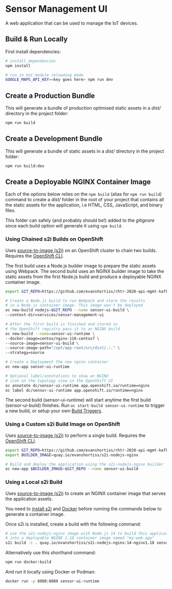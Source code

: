 # Sensor Management UI

A web application that can be used to manage the IoT devices.

## Build & Run Locally

First install dependencies:

```bash
# install dependencies
npm install

# run in hot module reloading mode
GOOGLE_MAPS_API_KEY=<key goes here> npm run dev
```

## Create a Production Bundle

This will generate a bundle of production optimised static assets in a *dist/*
directory in the project folder:

```bash
npm run build
```

## Create a Development Bundle

This will generate a bundle of static assets in a *dist/* directory in the
project folder:

```bash
npm run build:dev
```

## Create a Deployable NGINX Container Image

Each of the options below relies on the `npm build` (alias for `npm run build`)
command to create a *dist/* folder in the root of your project that contains
all the static assets for the application, i.e HTML, CSS, JavaScript, and
binary files.

This folder can safely (and probably should be!) added to the *gitignore* since
each build option will generate it using `npm build`.

### Using Chained s2i Builds on OpenShift

Uses [source-to-image (s2i)](https://github.com/openshift/source-to-image) on
an OpenShift cluster to chain two builds. Requires the [OpenShift CLI](https://docs.openshift.com/container-platform/4.5/cli_reference/openshift_cli/getting-started-cli.html).

The first build uses a Node.js builder image to prepare the static assets
using Webpack. The second build uses an NGINX builder image to take the static
assets from the first Node.js build and produce a deployable NGINX container
image.

```bash
export GIT_REPO=https://github.com/evanshortiss/rhtr-2020-api-mgmt-kafka

# Create a Node.js build to run Webpack and store the results
# in a Node.js container image. This image won't be deployed
oc new-build nodejs~$GIT_REPO --name sensor-ui-build \
--context-dir=services/sensor-management-ui

# After the first build is finished and stored in
# the OpenShift registry pass it to an NGINX build
oc new-build --name=sensor-ui-runtime \
--docker-image=centos/nginx-116-centos7 \
--source-image=sensor-ui-build \
--source-image-path="/opt/app-root/src/dist/.:." \
--strategy=source

# Create a Deployment the new nginx container
oc new-app sensor-ui-runtime

# Optional label/annotations to show an NGINX
# icon on the topology view in the OpenShift UI
oc annotate dc/sensor-ui-runtime app.openshift.io/runtime=nginx
oc label dc/sensor-ui-runtime app.openshift.io/runtime=nginx
```

The second build (sensor-ui-runtime) will start anytime the first build
(sensor-ui-build) finishes. Run `oc start-build sensor-ui-runtime` to
trigger a new build, or setup your own [Build Triggers](https://docs.openshift.com/container-platform/4.5/builds/triggering-builds-build-hooks.html).

### Using a Custom s2i Build Image on OpenShift

Uses [source-to-image (s2i)](https://github.com/openshift/source-to-image)
to perform a single build. Requires the [OpenShift CLI](https://docs.openshift.com/container-platform/4.5/cli_reference/openshift_cli/getting-started-cli.html).

```bash
export GIT_REPO=https://github.com/evanshortiss/rhtr-2020-api-mgmt-kafka
export BUILDER_IMAGE=quay.io/evanshortiss/s2i-nodejs-nginx

# Build and deploy the application using the s2i-nodejs-nginx builder
oc new-app $BUILDER_IMAGE~$GIT_REPO --name sensor-ui-build
```

### Using a Local s2i Build

Uses [source-to-image (s2i)](https://github.com/openshift/source-to-image) to
create an NGINX container image that serves the application assets.

You need to
[install s2i](https://github.com/openshift/source-to-image#installation) and
[Docker](https://docs.docker.com/get-docker/) before running the commands
below to generate a container image.

Once s2i is installed, create a build with the following command:

```bash
# use the s2i-nodejs-nginx image with Node.js 14 to build this application
# into a deployable NGINX 1.18 container image named "my-web-app"
s2i build -c . quay.io/evanshortiss/s2i-nodejs-nginx:14-nginx1.18 sensor-ui-runtime
```

Alternatively use this shorthand command:

```bash
npm run docker:build
```

And run it locally using Docker or Podman:

```bash
docker run -p 8080:8080 sensor-ui-runtime
```
